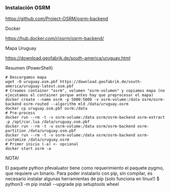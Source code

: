 ### Instalación OSRM

https://github.com/Project-OSRM/osrm-backend

Docker

https://hub.docker.com/r/osrm/osrm-backend/

Mapa Uruguay

https://download.geofabrik.de/south-america/uruguay.html


Resumen (PowerShell)

    # Descargamos mapa
    wget -O uruguay.osm.pbf https://download.geofabrik.de/south-america/uruguay-latest.osm.pbf
    # Creamos container "osrm", volumen "osrm-volumen" y copiamos mapa (no ejecutamos el container porque antes hay que preprocesar el mapa)
    docker create --name osrm -p 5000:5000 -v osrm-volume:/data osrm/osrm-backend osrm-routed --algorithm mld /data/uruguay.osrm
    docker cp uruguay.osm.pbf osrm:/data
    # Pre-process
    docker run --rm -t -v osrm-volume:/data osrm/osrm-backend osrm-extract -p /opt/car.lua /data/uruguay.osm.pbf
    docker run --rm -t -v osrm-volume:/data osrm/osrm-backend osrm-partition /data/uruguay.osm.pbf
    docker run --rm -t -v osrm-volume:/data osrm/osrm-backend osrm-customize /data/uruguay.osrm
    # Primer inicio (-a) <- opcional
    docker start osrm -a

NOTA!

El paquete python pfevaluator tiene como requerimiento el paquete pygmo, que requiere un binario. Para poder instalarlo con pip, sin compilar, es necesario instalar algunas herramientas de pip (solo funciona en linux!)
    $ python3 -m pip install --upgrade pip setuptools wheel
